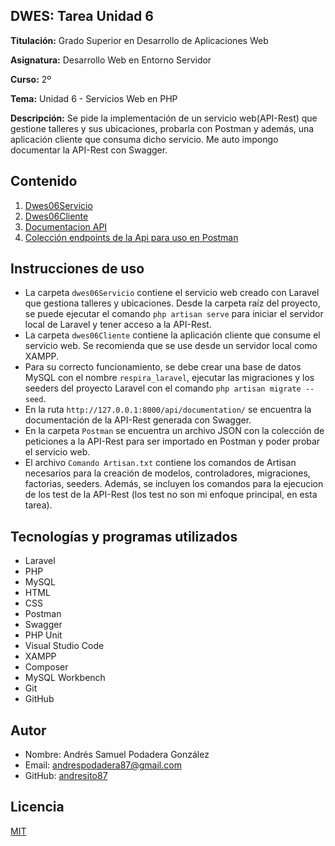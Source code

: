 ## DWES: Tarea Unidad 6

**Titulación:** Grado Superior en Desarrollo de Aplicaciones Web

**Asignatura:** Desarrollo Web en Entorno Servidor

**Curso:** 2º

**Tema:** Unidad 6 - Servicios Web en PHP

**Descripción:** Se pide la implementación de un servicio web(API-Rest) que gestione talleres y sus ubicaciones, probarla con Postman y además, una aplicación cliente que consuma dicho servicio. Me auto impongo documentar la API-Rest con Swagger.

## Contenido

1. [Dwes06Servicio](dwes06Servicio)
2. [Dwes06Cliente](dwes06Cliente)
3. [Documentacion API](http://127.0.0.1:8000/api/documentation/)
4. [Colección endpoints de la Api para uso en Postman](Postman)

## Instrucciones de uso

- La carpeta `dwes06Servicio` contiene el servicio web creado con Laravel que gestiona talleres y ubicaciones. Desde la carpeta raíz del proyecto, se puede ejecutar el comando `php artisan serve` para iniciar el servidor local de Laravel y tener acceso a la API-Rest.
- La carpeta `dwes06Cliente` contiene la aplicación cliente que consume el servicio web. Se recomienda que se use desde un servidor local como XAMPP.
- Para su correcto funcionamiento, se debe crear una base de datos MySQL con el nombre `respira_laravel`, ejecutar las migraciones y los seeders del proyecto Laravel con el comando `php artisan migrate --seed`.
- En la ruta `http://127.0.0.1:8000/api/documentation/` se encuentra la documentación de la API-Rest generada con Swagger.
- En la carpeta `Postman` se encuentra un archivo JSON con la colección de peticiones a la API-Rest para ser importado en Postman y poder probar el servicio web.
- El archivo `Comando Artisan.txt` contiene los comandos de Artisan necesarios para la creación de modelos, controladores, migraciones, factorias, seeders. Además, se incluyen los comandos para la ejecucion de los test de la API-Rest (los test no son mi enfoque principal, en esta tarea).

## Tecnologías y programas utilizados

- Laravel
- PHP
- MySQL
- HTML
- CSS
- Postman
- Swagger
- PHP Unit
- Visual Studio Code
- XAMPP
- Composer
- MySQL Workbench
- Git
- GitHub

## Autor

- Nombre: Andrés Samuel Podadera González
- Email: andrespodadera87@gmail.com
- GitHub: [andresito87](https://github.com/andresito87)

## Licencia

[MIT](https://opensource.org/licenses/MIT)
